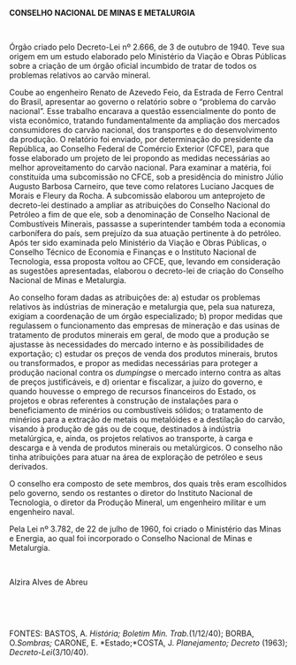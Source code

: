 **CONSELHO NACIONAL DE MINAS E METALURGIA**

 

Órgão criado pelo Decreto-Lei nº 2.666, de 3 de outubro de 1940. Teve
sua origem em um estudo elaborado pelo Ministério da Viação e Obras
Públicas sobre a criação de um órgão oficial incumbido de tratar de
todos os problemas relativos ao carvão mineral.

Coube ao engenheiro Renato de Azevedo Feio, da Estrada de Ferro Central
do Brasil, apresentar ao governo o relatório sobre o “problema do carvão
nacional”. Esse trabalho encarava a questão essencialmente do ponto de
vista econômico, tratando fundamentalmente da ampliação dos mercados
consumidores do carvão nacional, dos transportes e do desenvolvimento da
produção. O relatório foi enviado, por determinação do presidente da
República, ao Conselho Federal de Comércio Exterior (CFCE), para que
fosse elaborado um projeto de lei propondo as medidas necessárias ao
melhor aproveitamento do carvão nacional. Para examinar a matéria, foi
constituída uma subcomissão no CFCE, sob a presidência do ministro Júlio
Augusto Barbosa Carneiro, que teve como relatores Luciano Jacques de
Morais e Fleury da Rocha. A subcomissão elaborou um anteprojeto de
decreto-lei destinado a ampliar as atribuições do Conselho Nacional do
Petróleo a fim de que ele, sob a denominação de Conselho Nacional de
Combustíveis Minerais, passasse a superintender também toda a economia
carbonífera do país, sem prejuízo da sua atuação pertinente à do
petróleo. Após ter sido examinada pelo Ministério da Viação e Obras
Públicas, o Conselho Técnico de Economia e Finanças e o Instituto
Nacional de Tecnologia, essa proposta voltou ao CFCE, que, levando em
consideração as sugestões apresentadas, elaborou o decreto-lei de
criação do Conselho Nacional de Minas e Metalurgia.

Ao conselho foram dadas as atribuições de: a) estudar os problemas
relativos às indústrias de mineração e metalurgia que, pela sua
natureza, exigiam a coordenação de um órgão especializado; b) propor
medidas que regulassem o funcionamento das empresas de mineração e das
usinas de tratamento de produtos minerais em geral, de modo que a
produção se ajustasse às necessidades do mercado interno e às
possibilidades de exportação; c) estudar os preços de venda dos produtos
minerais, brutos ou transformados, e propor as medidas necessárias para
proteger a produção nacional contra os *dumpings*e o mercado interno
contra as altas de preços justificáveis, e d) orientar e fiscalizar, a
juízo do governo, e quando houvesse o emprego de recursos financeiros do
Estado, os projetos e obras referentes à construção de instalações para
o beneficiamento de minérios ou combustíveis sólidos; o tratamento de
minérios para a extração de metais ou metalóides e a destilação do
carvão, visando à produção de gás ou de coque, destinados à indústria
metalúrgica, e, ainda, os projetos relativos ao transporte, à carga e
descarga e à venda de produtos minerais ou metalúrgicos. O conselho não
tinha atribuições para atuar na área de exploração de petróleo e seus
derivados.

O conselho era composto de sete membros, dos quais três eram escolhidos
pelo governo, sendo os restantes o diretor do Instituto Nacional de
Tecnologia, o diretor da Produção Mineral, um engenheiro militar e um
engenheiro naval.

Pela Lei nº 3.782, de 22 de julho de 1960, foi criado o Ministério das
Minas e Energia, ao qual foi incorporado o Conselho Nacional de Minas e
Metalurgia.

 

Alzira Alves de Abreu

 

 

FONTES: BASTOS, A. *História; Boletim Min. Trab.*(1/12/40); BORBA,
O.*Sombras;* CARONE, E. *Estado;*COSTA, J. *Planejamento; Decreto*
(1963); *Decreto-Lei*(3/10/40).

 
